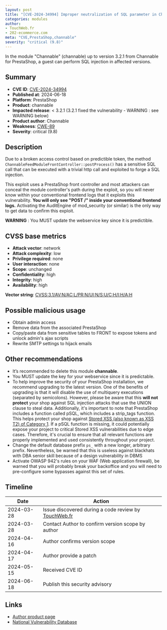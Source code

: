 ```yaml
---
layout: post
title: "[CVE-2024-34994] Improper neutralization of SQL parameter in Channable module for PrestaShop"
categories: modules
author:
- TouchWeb.fr
- 202-ecommerce.com
meta: "CVE,PrestaShop,channable"
severity: "critical (9.8)"
---
```


In the module "Channable" (channable) up to version 3.2.1 from Channable for PrestaShop, a guest can perform SQL injection in affected versions.

## Summary

* **CVE ID**: [CVE-2024-34994](https://cve.mitre.org/cgi-bin/cvename.cgi?name=CVE-2024-34994)
* **Published at**: 2024-06-18
* **Platform**: PrestaShop
* **Product**: channable
* **Impacted release**: < 3.2.1 (3.2.1 fixed the vulnerability - WARNING : see WARNING below)
* **Product author**: Channable
* **Weakness**: [CWE-89](https://cwe.mitre.org/data/definitions/89.html)
* **Severity**: critical (9.8)

## Description

Due to a broken access control based on predictible token, the method `ChannableFeedModuleFrontController::postProcess()` has a sensitive SQL call that can be executed with a trivial http call and exploited to forge a SQL injection.

This exploit uses a PrestaShop front controller and most attackers can conceal the module controller's path during the exploit, so you will never know within your conventional frontend logs that it exploits this vulnerability. **You will only see "POST /" inside your conventional frontend logs.** Activating the AuditEngine of mod_security (or similar) is the only way to get data to confirm this exploit.

**WARNING** : You MUST update the webservice key since it is predictible.

## CVSS base metrics

* **Attack vector**: network
* **Attack complexity**: low
* **Privilege required**: none
* **User interaction**: none
* **Scope**: unchanged
* **Confidentiality**: high
* **Integrity**: high
* **Availability**: high

**Vector string**: [CVSS:3.1/AV:N/AC:L/PR:N/UI:N/S:U/C:H/I:H/A:H](https://nvd.nist.gov/vuln-metrics/cvss/v3-calculator?vector=AV:N/AC:L/PR:N/UI:N/S:U/C:H/I:H/A:H)

## Possible malicious usage

* Obtain admin access
* Remove data from the associated PrestaShop
* Copy/paste data from sensitive tables to FRONT to expose tokens and unlock admin's ajax scripts
* Rewrite SMTP settings to hijack emails

## Other recommendations

* It’s recommended to delete this module **channable**.
* You MUST update the key for your webservice since it is predictable.
* To help improve the security of your PrestaShop installation, we recommend upgrading to the latest version. One of the benefits of upgrading is that it will disable the use of multiquery executions (separated by semicolons). However, please be aware that this **will not protect** your shop against SQL injection attacks that use the UNION clause to steal data. Additionally, it's important to note that PrestaShop includes a function called pSQL, which includes a strip_tags function. This helps protect your shop against [Stored XSS (also known as XSS T2) of Category 1](https://security.friendsofpresta.org/modules/2023/02/07/stored-xss.html). If a pSQL function is missing, it could potentially expose your project to critical Stored XSS vulnerabilities due to edge cases. Therefore, it's crucial to ensure that all relevant functions are properly implemented and used consistently throughout your project.
* Change the default database prefix `ps_` with a new longer, arbitrary prefix. Nevertheless, be warned that this is useless against blackhats with DBA senior skill because of a design vulnerability in DBMS
* Activate OWASP 942's rules on your WAF (Web application firewall), be warned that you will probably break your backoffice and you will need to pre-configure some bypasses against this set of rules.

## Timeline

| Date | Action |
|--|--|
| 2024-03-28 | Issue discovered during a code review by [TouchWeb.fr](https://www.touchweb.fr) |
| 2024-03-28 | Contact Author to confirm version scope by author |
| 2024-04-16 | Author confirms version scope |
| 2024-04-17 | Author provide a patch |
| 2024-05-15 | Received CVE ID |
| 2024-06-18 | Publish this security advisory |

## Links

* [Author product page](https://www.channable.com/fr/integrations/prestashop)
* [National Vulnerability Database](https://nvd.nist.gov/vuln/detail/CVE-2024-34994)
